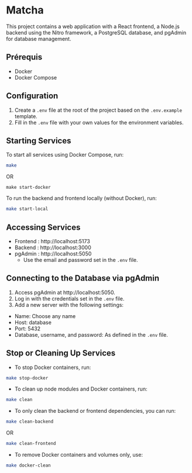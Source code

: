# Matcha

This project contains a web application with a React frontend, a Node.js backend using the Nitro framework, a PostgreSQL database, and pgAdmin for database management.

## Prérequis

- Docker
- Docker Compose

## Configuration

1. Create a `.env` file at the root of the project based on the `.env.example` template.
2. Fill in the `.env` file with your own values for the environment variables.

## Starting Services

To start all services using Docker Compose, run:
```bash
make
```
OR
```
make start-docker
```
To run the backend and frontend locally (without Docker), run:
```bash
make start-local
```

## Accessing Services

- Frontend : http://localhost:5173
- Backend : http://localhost:3000
- pgAdmin : http://localhost:5050
  - Use the email and password set in the `.env` file.

## Connecting to the Database via pgAdmin

1. Access pgAdmin at http://localhost:5050.
2. Log in with the credentials set in the `.env` file.
3. Add a new server with the following settings:
- Name: Choose any name
- Host: database
- Port: 5432
- Database, username, and password: As defined in the `.env` file.

## Stop or Cleaning Up Services
- To stop Docker containers, run:
```bash
make stop-docker
```
- To clean up node modules and Docker containers, run:
```bash
make clean
```
- To only clean the backend or frontend dependencies, you can run:

```bash
make clean-backend
```
OR
```bash
make clean-frontend
```
- To remove Docker containers and volumes only, use:
```bash
make docker-clean
```